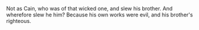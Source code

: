 Not as Cain, who was of that wicked one, and slew his brother. And wherefore slew he him? Because his own works were evil, and his brother's righteous.
